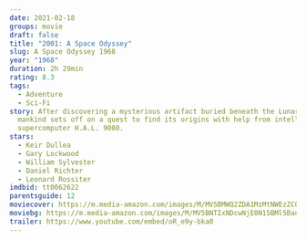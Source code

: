 ```yaml
---
date: 2021-02-18
groups: movie
draft: false
title: "2001: A Space Odyssey"
slug: A Space Odyssey 1968
year: "1968"
duration: 2h 29min
rating: 8.3
tags:
  - Adventure
  - Sci-Fi
story: After discovering a mysterious artifact buried beneath the Lunar surface,
  mankind sets off on a quest to find its origins with help from intelligent
  supercomputer H.A.L. 9000.
stars:
  - Keir Dullea
  - Gary Lockwood
  - William Sylvester
  - Daniel Richter
  - Leonard Rossiter
imdbid: tt0062622
parentsguide: 12
moviecover: https://m.media-amazon.com/images/M/MV5BMWQ2ZDA1MzMtNWEzZC00Mzk3LWIxYWYtN2Y2ZDNmNzg0NjA3XkEyXkFqcGdeQXVyNDk3NzU2MTQ@._V1_FMjpg_UX940_.jpg
moviebg: https://m.media-amazon.com/images/M/MV5BNTIxNDcwNjE0N15BMl5BanBnXkFtZTcwNDMwMTgyMw@@._V1_FMjpg_UX1280_.jpg
trailer: https://www.youtube.com/embed/oR_e9y-bka0
---
```

